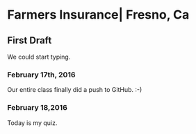 # Farmers Insurance| Fresno, Ca
## First Draft
<p>We could start typing.</p>

### February 17th, 2016
<p>Our entire class finally did a push to GitHub. :-) </p>

### February 18,2016
<p>Today is my quiz. </p>